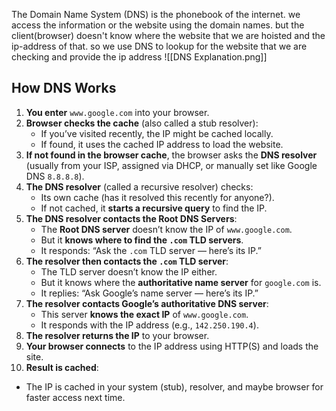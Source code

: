 The Domain Name System (DNS) is the phonebook of the internet. we access the information or the website using the domain names. but the client(browser) doesn't know where the website that we are hoisted and the ip-address of that. so we use DNS to lookup for the website that we are checking and provide the ip address
![[DNS Explanation.png]]
## How DNS Works
1. **You enter** `www.google.com` into your browser.
2. **Browser checks the cache** (also called a stub resolver):
    - If you’ve visited recently, the IP might be cached locally.
    - If found, it uses the cached IP address to load the website.
3. **If not found in the browser cache**, the browser asks the **DNS resolver** (usually from your ISP, assigned via DHCP, or manually set like Google DNS `8.8.8.8`).
4. **The DNS resolver** (called a recursive resolver) checks:
    - Its own cache (has it resolved this recently for anyone?).
    - If not cached, it **starts a recursive query** to find the IP.
5. **The DNS resolver contacts the Root DNS Servers**:
    - The **Root DNS server** doesn’t know the IP of `www.google.com`.
    - But it **knows where to find the `.com` TLD servers**.
    - It responds: “Ask the `.com` TLD server — here’s its IP.”
6. **The resolver then contacts the `.com` TLD server**:
    - The TLD server doesn’t know the IP either.
    - But it knows where the **authoritative name server** for `google.com` is.
    - It replies: “Ask Google’s name server — here’s its IP.”
7. **The resolver contacts Google’s authoritative DNS server**:
    - This server **knows the exact IP** of `www.google.com`.
    - It responds with the IP address (e.g., `142.250.190.4`).
8. **The resolver returns the IP** to your browser.
9. **Your browser connects** to the IP address using HTTP(S) and loads the site.
10. **Result is cached**:
- The IP is cached in your system (stub), resolver, and maybe browser for faster access next time.